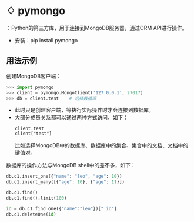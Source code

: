# ♢ pymongo

：Python的第三方库，用于连接到MongoDB服务器，通过ORM API进行操作。
- 安装：pip install pymongo

## 用法示例

创建MongoDB客户端：
```python
>>> import pymongo
>>> client = pymongo.MongoClient('127.0.0.1', 27017)
>>> db = client.test    # 选择数据库
```
- 此时只是创建客户端，等执行实际操作时才会连接到数据库。
- 大部分成员关系都可以通过两种方式访问，如下：
    ```
    client.test
    client["test"]
    ```
    比如选择MongoDB中的数据库、数据库中的集合、集合中的文档、文档中的键值对。

数据库的操作方法与MongoDB shell中的差不多，如下：
```python
db.c1.insert_one({"name": "leo", "age": 10})
db.c1.insert_many([{"age": 10}, {"age": 11}])

db.c1.find()
db.c1.find().limit(100)

id = db.c1.find_one({"name":"leo"})["_id"]
db.c1.deleteOne(id)
```
